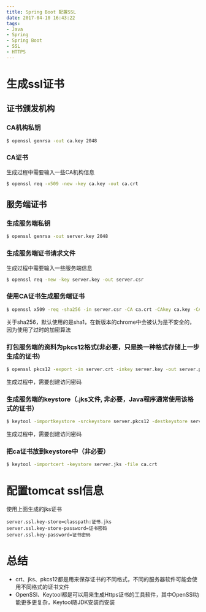 ```yaml
---
title: Spring Boot 配置SSL
date: 2017-04-10 16:43:22
tags: 
- Java 
- Spring
- Spring Boot
- SSL
- HTTPS
---
```

# 生成ssl证书

## 证书颁发机构

### CA机构私钥

``` bash
$ openssl genrsa -out ca.key 2048
```
### CA证书
生成过程中需要输入一些CA机构信息

``` bash
$ openssl req -x509 -new -key ca.key -out ca.crt
```

## 服务端证书

### 生成服务端私钥

``` bash
$ openssl genrsa -out server.key 2048
```

### 生成服务端证书请求文件
生成过程中需要输入一些服务端信息

``` bash
$ openssl req -new -key server.key -out server.csr
```

### 使用CA证书生成服务端证书

``` bash
$ openssl x509 -req -sha256 -in server.csr -CA ca.crt -CAkey ca.key -CAcreateserial -days 3650 -out server.crt
```
关于sha256，默认使用的是sha1，在新版本的chrome中会被认为是不安全的，因为使用了过时的加密算法

### 打包服务端的资料为pkcs12格式(非必要，只是换一种格式存储上一步生成的证书)

``` bash
$ openssl pkcs12 -export -in server.crt -inkey server.key -out server.pkcs12
```
生成过程中，需要创建访问密码


### 生成服务端的keystore（.jks文件, 非必要，Java程序通常使用该格式的证书）

``` bash
$ keytool -importkeystore -srckeystore server.pkcs12 -destkeystore server.jks -srcstoretype pkcs12
```
生成过程中，需要创建访问密码

### 把ca证书放到keystore中（非必要）

``` bash
$ keytool -importcert -keystore server.jks -file ca.crt
```


# 配置tomcat ssl信息
使用上面生成的jks证书

``` properties
server.ssl.key-store=classpath:证书.jks
server.ssl.key-store-password=证书密码
server.ssl.key-password=证书密码
```

# 总结
- crt、jks、pkcs12都是用来保存证书的不同格式，不同的服务器软件可能会使用不同格式的证书文件
- OpenSSl、Keytool都是可以用来生成Https证书的工具软件，其中OpenSSl功能更多更复杂，Keytool随JDK安装而安装